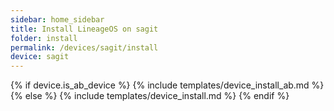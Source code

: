 ```yaml
---
sidebar: home_sidebar
title: Install LineageOS on sagit
folder: install
permalink: /devices/sagit/install
device: sagit
---
```

{% if device.is_ab_device %}
{% include templates/device_install_ab.md %}
{% else %}
{% include templates/device_install.md %}
{% endif %}
